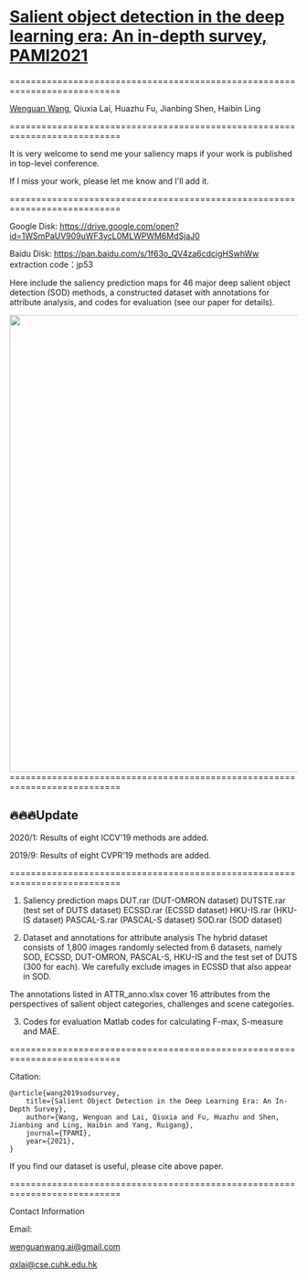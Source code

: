 

# [Salient object detection in the deep learning era: An in-depth survey, PAMI2021](https://www.researchgate.net/publication/332553805_Salient_Object_Detection_in_the_Deep_Learning_Era_An_In-Depth_Survey)

===========================================================================

[Wenguan Wang](https://sites.google.com/view/wenguanwang), Qiuxia Lai, Huazhu Fu, Jianbing Shen, Haibin Ling

===========================================================================

It is very welcome to send me your saliency maps if your work is published in top-level conference. 

If I miss your work, please let me know and I'll add it.

===========================================================================

Google Disk: https://drive.google.com/open?id=1WSmPaUV909uWF3ycL0MLWPWM6MdSjaJ0

Baidu Disk: https://pan.baidu.com/s/1f63o_QV4za6cdcigHSwhWw extraction code：jp53

Here include the saliency prediction maps for 46 major deep salient object detection (SOD) methods, a constructed dataset with annotations for attribute analysis, and codes for evaluation (see our paper for details). 

<img src="result2.png" width="800px"/>
===========================================================================

## :fire::fire::fire:Update

2020/1: Results of eight ICCV'19 methods are added.

2019/9: Results of eight CVPR'19 methods are added.

===========================================================================

1. Saliency prediction maps
  DUT.rar (DUT-OMRON dataset)
  DUTSTE.rar (test set of DUTS dataset)
  ECSSD.rar (ECSSD dataset)
  HKU-IS.rar (HKU-IS dataset)
  PASCAL-S.rar (PASCAL-S dataset)
  SOD.rar (SOD dataset)
    
2. Dataset and annotations for attribute analysis
  The hybrid dataset consists of 1,800 images randomly selected from 6 datasets, namely SOD, ECSSD, DUT-OMRON, PASCAL-S, HKU-IS and  the  test  set  of  DUTS (300  for  each). We carefully exclude images in ECSSD that also appear in SOD.
  
  The annotations listed in ATTR_anno.xlsx cover 16 attributes from the perspectives of salient object categories, challenges and scene categories. 
  
3. Codes for evaluation
  Matlab codes for calculating F-max, S-measure and MAE.  
  
  

===========================================================================

Citation:

	@article{wang2019sodsurvey,
  		title={Salient Object Detection in the Deep Learning Era: An In-Depth Survey},
  		author={Wang, Wenguan and Lai, Qiuxia and Fu, Huazhu and Shen, Jianbing and Ling, Haibin and Yang, Ruigang},
  		journal={TPAMI},
  		year={2021},
	}
	
If you find our dataset is useful, please cite above paper.

===========================================================================

Contact Information

Email:

wenguanwang.ai@gmail.com

qxlai@cse.cuhk.edu.hk
